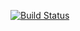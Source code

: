 [![Build Status](https://travis-ci.org/yeward97/Giordano-Ch-1.svg?branch=master)](https://travis-ci.org/yeward97/Giordano-Ch-1)
